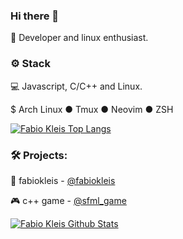 ### Hi there 👋

<meta charset="UTF-8">

 🙋 Developer and linux enthusiast.

<h3>⚙️ Stack</h3>

  💻 Javascript, C/C++ and Linux.
  
  $ Arch Linux ● Tmux ● Neovim ● ZSH
  
 [![Fabio Kleis Top Langs](https://github-readme-stats.vercel.app/api/top-langs/?username=fabiokleis&layout=compact&theme=tokyonight)](https://github.com/fabiokleis)
 
<h3>🛠️ Projects:</h3>


 🐧 fabiokleis - [@fabiokleis](https://fabiokleis.herokuapp.com)
 
 🎮 c++ game - [@sfml_game](https://github.com/fabiokleis/sfml_game)


 [![Fabio Kleis Github Stats](https://github-readme-stats.vercel.app/api?username=fabiokleis&show_icons=true&count_private=true&theme=tokyonight)](https://github.com/fabiokleis)
 

 
